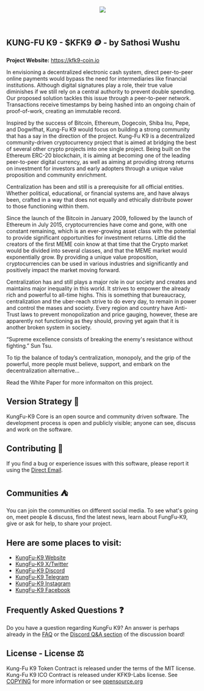 <h1 align="center">
<img src="https://github.com/KFK9-Labs/KFK9-Coin/assets/168785944/6e535084-311e-4583-b4f3-543bc33f0712">
<br/><br/>

## KUNG-FU K9 - $KFK9 🪙 - by Sathosi Wushu

<div align="left">

**Project Website:** https://kfk9-coin.io

In envisioning a decentralized electronic cash system, direct peer-to-peer online payments would bypass the need for intermediaries like financial institutions. Although digital signatures play a role, their true value diminishes if we still rely on a central authority to prevent double spending. Our proposed solution tackles this issue through a peer-to-peer network. Transactions receive timestamps by being hashed into an ongoing chain of proof-of-work, creating an immutable record.

Inspired by the success of Bitcoin, Ethereum, Dogecoin, Shiba Inu, Pepe, and Dogwifhat, Kung-Fu K9 would focus on building a strong community that has a say in the direction of the project. Kung-Fu K9 is a decentralized community-driven cryptocurrency project that is aimed at bridging the best of several other crypto projects into one single project. Being built on the Ethereum ERC-20 blockchain, it is aiming at becoming one of the leading peer-to-peer digital currency, as well as aiming at providing strong returns on investment for investors and early adopters through a unique value proposition and community enrichment.

Centralization has been and still is a prerequisite for all official entities. Whether political, educational, or financial systems are, and have always been, crafted in a way that does not equally and ethically distribute power to those functioning within them.

Since the launch of the Bitcoin in January 2009, followed by the launch of Ethereum in July 2015, cryptocurrencies have come and gone, with one constant remaining, which is an ever-growing asset class with the potential to provide significant opportunities for investment returns. Little did the creators of the first MEME coin know at that time that the Crypto market would be divided into several classes, and that the MEME market would exponentially grow. By providing a unique value proposition, cryptocurrencies can be used in various industries and significantly and positively impact the market moving forward.

Centralization has and still plays a major role in our society and creates and maintains major inequality in this world. It strives to empower the already rich and powerful to all-time highs. This is something that bureaucracy, centralization and the uber-reach strive to do every day, to remain in power and control the mases and society. Every region and country have Anti-Trust laws to prevent monopolization and price gauging, however, these are apparently not functioning as they should, proving yet again that it is another broken system in society.

“Supreme excellence consists of breaking the enemy's resistance without fighting.” Sun Tsu.

To tip the balance of today’s centralization, monopoly, and the grip of the powerful, more people must believe, support, and embark on the decentralization alternative...

Read the White Paper for more informaiton on this project.

## Version Strategy 🧬

KungFu-K9 Core is an open source and community driven software. The development process is open and publicly visible; anyone can see, discuss and work on the software.

## Contributing 🤝

If you find a bug or experience issues with this software, please report it using the [Direct Email](mailto:info@kfk9-coin.io).


## Communities ⛺️

You can join the communities on different social media. To see what's going on, meet people & discuss, find the latest news, learn about FungFu-K9, give or ask for help, to share your project.

## Here are some places to visit:

* [KungFu-K9 Website](https://kfk9-coin.io)
* [KungFu-K9 X/Twitter](https://twitter.com/KFK9_Coin)
* [KungFu-K9 Discord](https://discord.gg/7384aCSz)
* [KungFu-K9 Telegram](https://t.me/+jJ08BbgxDMk3YzMx)
* [KungFu-K9 Instagram](https://www.instagram.com/kfk9coin/)
* [KungFu-K9 Facebook](https://www.facebook.com/kfk9coin)


## Frequently Asked Questions ❓

Do you have a question regarding KungFu K9? An answer is perhaps already in the
[FAQ](doc/FAQ.md) or the
[Discord Q&A section](https://discord.gg/7384aCSz) of the discussion board!


## License - License ⚖️
Kung-Fu K9 Token Contract is released under the terms of the MIT license. Kung-Fu K9 ICO Contract is released under KFK9-Labs license. See
[COPYING](COPYING) for more information or see
[opensource.org](https://opensource.org/licenses/MIT)
